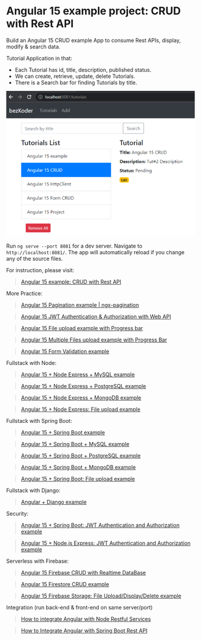 # Angular 15 example project: CRUD with Rest API

Build an Angular 15 CRUD example App to consume Rest APIs, display, modify & search data.

Tutorial Application in that:
- Each Tutorial has id, title, description, published status.
- We can create, retrieve, update, delete Tutorials.
- There is a Search bar for finding Tutorials by title.

![angular-15-crud-example](angular-15-crud-example.png)

Run `ng serve --port 8081` for a dev server. Navigate to `http://localhost:8081/`. The app will automatically reload if you change any of the source files.

For instruction, please visit:
> [Angular 15 example: CRUD with Rest API](https://www.seifeddine.com/angular-15-crud-example/)

More Practice:
> [Angular 15 Pagination example | ngx-pagination](https://www.seifeddine.com/angular-15-pagination-ngx/)

> [Angular 15 JWT Authentication & Authorization with Web API](https://www.seifeddine.com/angular-15-jwt-auth/)

> [Angular 15 File upload example with Progress bar](https://www.seifeddine.com/angular-15-file-upload/)

> [Angular 15 Multiple Files upload example with Progress Bar](https://www.seifeddine.com/angular-15-multiple-file-upload/)

> [Angular 15 Form Validation example](https://www.seifeddine.com/angular-15-form-validation/)

Fullstack with Node:

> [Angular 15 + Node Express + MySQL example](https://www.seifeddine.com/angular-15-node-js-express-mysql/)

> [Angular 15 + Node Express + PostgreSQL example](https://www.seifeddine.com/angular-15-node-js-express-postgresql/)

> [Angular 15 + Node Express + MongoDB example](https://www.seifeddine.com/angular-15-node-js-express-mongodb/)

> [Angular 15 + Node Express: File upload example](https://www.seifeddine.com/angular-15-node-express-file-upload/)

Fullstack with Spring Boot:

> [Angular 15 + Spring Boot example](https://www.seifeddine.com/spring-boot-angular-15-crud/)

> [Angular 15 + Spring Boot + MySQL example](https://www.seifeddine.com/spring-boot-angular-15-mysql/)

> [Angular 15 + Spring Boot + PostgreSQL example](https://www.seifeddine.com/spring-boot-angular-15-postgresql/)

> [Angular 15 + Spring Boot + MongoDB example](https://www.seifeddine.com/spring-boot-angular-15-mongodb/)

> [Angular 15 + Spring Boot: File upload example](https://www.seifeddine.com/angular-15-spring-boot-file-upload/)

Fullstack with Django:
> [Angular + Django example](https://seifeddine.com/django-angular-13-crud-rest-framework/)

Security:
> [Angular 15 + Spring Boot: JWT Authentication and Authorization example](https://www.seifeddine.com/angular-15-spring-boot-jwt-auth/)

> [Angular 15 + Node.js Express: JWT Authentication and Authorization example](https://www.seifeddine.com/node-js-angular-15-jwt-auth/)

Serverless with Firebase:
> [Angular 15 Firebase CRUD with Realtime DataBase](https://www.seifeddine.com/angular-15-firebase-crud/)

> [Angular 15 Firestore CRUD example](https://www.seifeddine.com/angular-15-firestore-crud/)

> [Angular 15 Firebase Storage: File Upload/Display/Delete example](https://www.seifeddine.com/angular-15-firebase-storage/)

Integration (run back-end & front-end on same server/port)
> [How to integrate Angular with Node Restful Services](https://seifeddine.com/integrate-angular-12-node-js/)

> [How to Integrate Angular with Spring Boot Rest API](https://seifeddine.com/integrate-angular-12-spring-boot/)